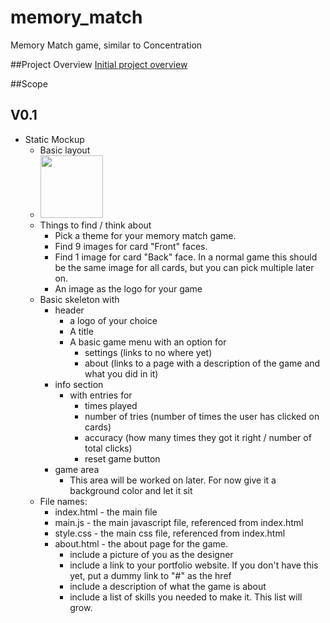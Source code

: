 # memory_match
Memory Match game, similar to Concentration

##Project Overview
<a href="https://drive.google.com/open?id=0B7eOl4joefDuWTRUQWU0eXdtRzg" target="_blank">Initial project overview</a>

##Scope 

## V0.1

- Static Mockup
  - Basic layout 
  - <a href="https://drive.google.com/open?id=0B7eOl4joefDuOWx4X3U5c2N0LTQ" target="_blank"><img src="https://github.com/Learning-Fuze/memory_match/blob/assets/images/mm_wireframing.png" height="100"></a>
  - Things to find / think about
    - Pick a theme for your memory match game.
    - Find 9 images for card "Front" faces.
    - Find 1 image for card "Back" face.  In a normal game this should be the same image for all cards, but you can pick multiple later on.
    - An image as the logo for your game 
  - Basic skeleton with
    - header
      - a logo of your choice
      - A title
      - A basic game menu with an option for 
        - settings (links to no where yet)
        - about (links to a page with a description of the game and what you did in it)
    - info section
      - with entries for
         - times played
         - number of tries (number of times the user has clicked on cards)
         - accuracy (how many times they got it right / number of total clicks)
         - reset game button
    - game area
      - This area will be worked on later.  For now give it a background color and let it sit
  - File names:
    - index.html - the main file
    - main.js - the main javascript file, referenced from index.html
    - style.css - the main css file, referenced from index.html
    - about.html - the about page for the game.
      - include a picture of you as the designer
      - include a link to your portfolio website.  If you don't have this yet, put a dummy link to "#" as the href
      - include a description of what the game is about
      - include a list of skills you needed to make it.  This list will grow.

